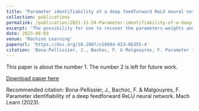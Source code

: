 ```yaml
---
title: "Parameter identifiability of a deep feedforward ReLU neural network"
collection: publications
permalink: /publication/2021-12-24-Parameter-identifiability-of-a-deep-feedforward-ReLU-neural-network
excerpt: 'The possibility for one to recover the parameters-weights and biases-of a neural network thanks to the knowledge of its function on a subset of the input space can be, depending on the situation, a curse or a blessing. On one hand, recovering the parameters allows for better adversarial attacks and could also disclose sensitive information from the dataset used to construct the network. On the other hand, if the parameters of a network can be recovered, it guarantees the user that the features in the latent spaces can be interpreted. It also provides foundations to obtain formal guarantees on the performances of the network. It is therefore important to characterize the networks whose parameters can be identified and those whose parameters cannot. In this article, we provide a set of conditions on a deep fully-connected feedforward ReLU neural network under which the parameters of the network are uniquely identified-modulo permutation and positive rescaling-from the function it implements on a subset of the input space.'
date: 2023-08-03
venue: 'Machine Learning'
paperurl: 'https://doi.org/10.1007/s10994-023-06355-4'
citation: 'Bona-Pellissier, J., Bachoc, F. & Malgouyres, F. Parameter identifiability of a deep feedforward ReLU neural network. Mach Learn (2023).'
---
```

This paper is about the number 1. The number 2 is left for future work.

[Download paper here](https://link.springer.com/content/pdf/10.1007/s10994-023-06355-4.pdf)

Recommended citation: Bona-Pellissier, J., Bachoc, F. & Malgouyres, F. Parameter identifiability of a deep feedforward ReLU neural network. Mach Learn (2023).